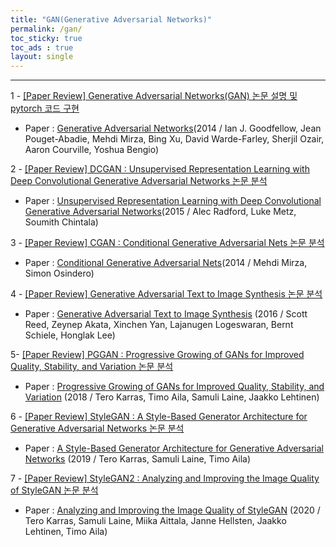 ```yaml
---
title: "GAN(Generative Adversarial Networks)"
permalink: /gan/
toc_sticky: true
toc_ads : true
layout: single
---
```

  

---

1 - [[Paper Review] Generative Adversarial Networks(GAN) 논문 설명 및 pytorch 코드 구현](https://happy-jihye.github.io/gan/gan-1/)
- Paper : [Generative Adversarial Networks](https://arxiv.org/abs/1406.2661)(2014 / Ian J. Goodfellow, Jean Pouget-Abadie, Mehdi Mirza, Bing Xu, David Warde-Farley, Sherjil Ozair, Aaron Courville, Yoshua Bengio)

2 - [[Paper Review] DCGAN : Unsupervised Representation Learning with Deep Convolutional Generative Adversarial Networks 논문 분석](https://happy-jihye.github.io/gan/gan-2/)
- Paper : [Unsupervised Representation Learning with Deep Convolutional Generative Adversarial Networks](https://arxiv.org/abs/1511.06434)(2015 / Alec Radford, Luke Metz, Soumith Chintala)

3 - [[Paper Review] CGAN : Conditional Generative Adversarial Nets 논문 분석](https://happy-jihye.github.io/gan/gan-3/)
- Paper : [Conditional Generative Adversarial Nets](https://arxiv.org/abs/1411.1784)(2014 / Mehdi Mirza, Simon Osindero)

4 - [[Paper Review] Generative Adversarial Text to Image Synthesis 논문 분석](https://happy-jihye.github.io/gan/gan-4/)
- Paper : [Generative Adversarial Text to Image Synthesis](https://arxiv.org/abs/1605.05396)
    (2016 / Scott Reed, Zeynep Akata, Xinchen Yan, Lajanugen Logeswaran, Bernt Schiele, Honglak Lee)

5- [[Paper Review] PGGAN : Progressive Growing of GANs for Improved Quality, Stability, and Variation 논문 분석](https://happy-jihye.github.io/gan/gan-5/)
- Paper : [Progressive Growing of GANs for Improved Quality, Stability, and Variation](https://arxiv.org/abs/1710.10196)
    (2018 / Tero Karras, Timo Aila, Samuli Laine, Jaakko Lehtinen)

6 - [[Paper Review] StyleGAN : A Style-Based Generator Architecture for Generative Adversarial Networks 논문 분석](https://happy-jihye.github.io/gan/gan-6/)
- Paper : [A Style-Based Generator Architecture for Generative Adversarial Networks](https://arxiv.org/abs/1812.04948)
          (2019 / Tero Karras, Samuli Laine, Timo Aila)

7 - [[Paper Review] StyleGAN2 : Analyzing and Improving the Image Quality of StyleGAN 논문 분석](https://happy-jihye.github.io/gan/gan-7/)
- Paper : [Analyzing and Improving the Image Quality of StyleGAN](https://arxiv.org/abs/1912.04958) (2020 / Tero Karras, Samuli Laine, Miika Aittala, Janne Hellsten, Jaakko Lehtinen, Timo Aila)